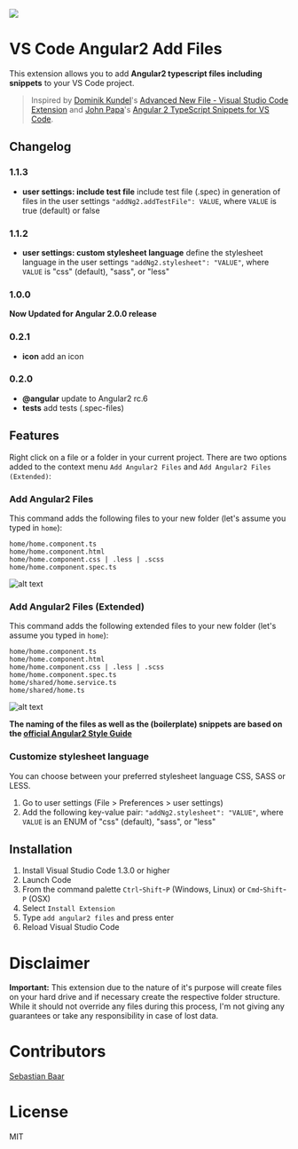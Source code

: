 ![](images/icon.png)

# VS Code Angular2 Add Files

This extension allows you to add **Angular2 typescript files including snippets** to your VS Code project.

> Inspired by [Dominik Kundel](https://github.com/dkundel)'s [Advanced New File - Visual Studio Code Extension](https://github.com/dkundel/vscode-new-file) and [John Papa](https://github.com/johnpapa)'s [Angular 2 TypeScript Snippets for VS Code](https://github.com/johnpapa/vscode-angular2-snippets).

## Changelog

### 1.1.3
* **user settings: include test file** include test file (.spec) in generation of files in the user settings `"addNg2.addTestFile": VALUE`, where `VALUE` is true (default) or false

### 1.1.2
* **user settings: custom stylesheet language** define the stylesheet language in the user settings `"addNg2.stylesheet": "VALUE"`, where `VALUE` is "css" (default), "sass", or "less"

### 1.0.0
**Now Updated for Angular 2.0.0 release** 

### 0.2.1
* **icon** add an icon 

### 0.2.0

* **@angular** update to Angular2 rc.6
* **tests** add tests (.spec-files)

## Features

Right click on a file or a folder in your current project. There are two options added to the context menu `Add Angular2 Files` and `Add Angular2 Files (Extended)`:

### Add Angular2 Files

This command adds the following files to your new folder (let's assume you typed in `home`):
```
home/home.component.ts
home/home.component.html
home/home.component.css | .less | .scss
home/home.component.spec.ts
```

![alt text](https://cloud.githubusercontent.com/assets/7135276/16797373/83bd9ffc-48e7-11e6-9ac0-9874a4387a3a.gif "Add Angular2 Files")

### Add Angular2 Files (Extended)

This command adds the following extended files to your new folder (let's assume you typed in `home`):
```
home/home.component.ts
home/home.component.html
home/home.component.css | .less | .scss
home/home.component.spec.ts
home/shared/home.service.ts
home/shared/home.ts
```

![alt text](https://cloud.githubusercontent.com/assets/7135276/16797375/861bd246-48e7-11e6-8cc8-2fc688197388.gif "Add Angular2 Files (Extended)")

**The naming of the files as well as the (boilerplate) snippets are based on the [official Angular2 Style Guide](https://angular.io/docs/ts/latest/guide/style-guide.html)**

### Customize stylesheet language

You can choose between your preferred stylesheet language CSS, SASS or LESS. 

1. Go to user settings (File > Preferences > user settings)
2. Add the following key-value pair:
    `"addNg2.stylesheet": "VALUE"`, where `VALUE` is an ENUM of "css" (default), "sass", or "less"

## Installation

1. Install Visual Studio Code 1.3.0 or higher
2. Launch Code
3. From the command palette `Ctrl`-`Shift`-`P` (Windows, Linux) or `Cmd`-`Shift`-`P` (OSX)
4. Select `Install Extension`
5. Type `add angular2 files` and press enter
6. Reload Visual Studio Code

# Disclaimer

**Important:** This extension due to the nature of it's purpose will create
files on your hard drive and if necessary create the respective folder structure.
While it should not override any files during this process, I'm not giving any guarantees
or take any responsibility in case of lost data. 

# Contributors

[Sebastian Baar](https://github.com/sebastianbaar)

# License

MIT
